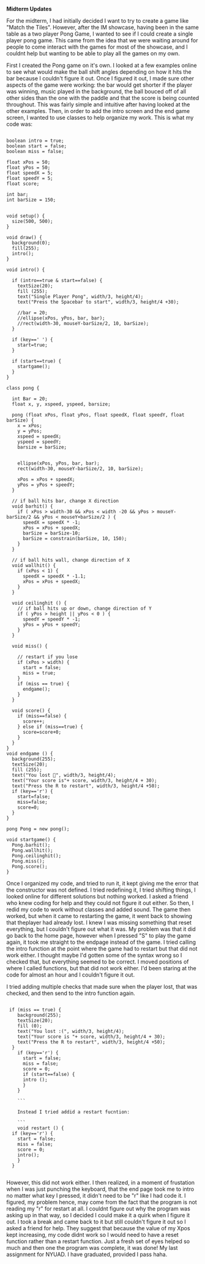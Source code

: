 **Midterm Updates**

For the midterm, I had initially decided I want to try to create a game like "Match the Tiles". However, after the IM showcase, having been in the same table as a two player Pong Game, I wanted to see if I could create a single player pong game. This came from the idea that we were waiting around for people to come interact with the games for most of the showcase, and I couldnt help but wanting to be able to play all the games on my own. 

First I created the Pong game on it's own. I looked at a few examples online to see what would make the ball shift angles depending on how it hits the bar because I couldn't figure it out. Once I figured it out, I made sure other aspects of the game were working: the bar would get shorter if the player was winning, music played in the background, the ball bouced off of all other sides than the one with the paddle and that the score is being counted throughout. This was fairly simple and intuitive after having looked at the other examples. Then, in order to add the intro screen and the end game screen, I wanted to use classes to help organize my work. This is what my code was: 

```

boolean intro = true;
boolean start = false;
boolean miss = false;

float xPos = 50;
float yPos = 50;
float speedX = 5;
float speedY = 5;
float score; 

int bar;
int barSize = 150;


void setup() {
  size(500, 500);
}

void draw() { 
  background(0);
  fill(255);
  intro();
}

void intro() {

  if (intro==true & start==false) {
    textSize(20);
    fill (255);
    text("Single Player Pong", width/3, height/4);
    text("Press the Spacebar to start", width/3, height/4 +30);

    //bar = 20;
    //ellipse(xPos, yPos, bar, bar);
    //rect(width-30, mouseY-barSize/2, 10, barSize);
  }

  if (key==' ') {
    start=true;
  }

  if (start==true) {
    startgame();
  }
}

class pong {

  int Bar = 20;
  float x, y, xspeed, yspeed, barsize; 

  pong (float xPos, float yPos, float speedX, float speedY, float barSize) {
    x = xPos;
    y = yPos; 
    xspeed = speedX; 
    yspeed = speedY;
    barsize = barSize; 


    ellipse(xPos, yPos, bar, bar);
    rect(width-30, mouseY-barSize/2, 10, barSize);

    xPos = xPos + speedX;
    yPos = yPos + speedY;
  }

  // if ball hits bar, change X direction
  void barhit() {
    if ( xPos > width-30 && xPos < width -20 && yPos > mouseY-barSize/2 && yPos < mouseY+barSize/2 ) {
      speedX = speedX * -1;
      xPos = xPos + speedX;
      barSize = barSize-10;
      barSize = constrain(barSize, 10, 150);
    }
  }

  // if ball hits wall, change direction of X
  void wallhit() {
    if (xPos < 1) {
      speedX = speedX * -1.1;
      xPos = xPos + speedX;
    }
  }

  void ceilinghit () {
    // if ball hits up or down, change direction of Y   
    if ( yPos > height || yPos < 0 ) {
      speedY = speedY * -1;
      yPos = yPos + speedY;
    }
  }

  void miss() {

    // restart if you lose
    if (xPos > width) { 
      start = false;
      miss = true;
    }
    if (miss == true) {
      endgame();
    }
  }

  void score() {
    if (miss==false) {
      score++;
    } else if (miss==true) {
      score=score+0;
    }
  }
}
void endgame () {
  background(255);
  textSize(20);
  fill (255);
  text("You lost 🙁", width/3, height/4);
  text("Your score is"+ score, width/3, height/4 + 30);
  text("Press the R to restart", width/3, height/4 +50);
  if (key=='r') {
    start=false;
    miss=false;
    score=0;
  }
}

pong Pong = new pong();

void startgame() {
  Pong.barhit();
  Pong.wallhit();
  Pong.ceilinghit();
  Pong.miss();
  Pong.score();
}

```

Once I organized my code, and tried to run it, it kept giving me the error that the constructor was not defined. I tried redefining it, I tried shifting things, I looked online for different solutions but nothing worked. I asked a friend who knew coding for help and they could not figure it out either. So then, I redid my code to work without classes and added sound. The game then worked, but when it came to restarting the game, it went back to showing that theplayer had already lost. I knew I was missing something that reset everything, but I couldn't figure out what it was. My problem was that it did go back to the home page, however when I pressed "S" to play the game again, it took me straight to the endpage instead of the game. I tried calling the intro function at the point where the game had to restart but that did not work either. I thought maybe I'd gotten some of the syntax wrong so I checked that, but everything seemed to be correct. I moved positions of where I called functions, but that did not work either. I'd been staring at the code for almost an hour and I couldn't figure it out. 

I tried adding multiple checks that made sure when the player lost, that was checked, and then send to the intro function again. 

```

 if (miss == true) {
    background(255);
    textSize(20);
    fill (0);
    text("You lost :(", width/3, height/4);
    text("Your score is "+ score, width/3, height/4 + 30);
    text("Press the R to restart", width/3, height/4 +50);
  }
    if (key=='r') {
      start = false;
      miss = false;
      score = 0;
      if (start==false) {
      intro ();
      }
    }
   
    ```
    
    Instead I tried addid a restart fucntion: 
    
    ```
    void restart () {
  if (key=='r') {
    start = false;
    miss = false;
    score = 0;
    intro();
    }
  }
  
  ```
  
 However, this did not work either. I then realized, in a moment of frustation when I was just punching the keyboard, that the end page took me to intro no matter what key I pressed, it didn't need to be "r" like I had code it. I figured, my problem hence, may come from the fact that the program is not reading my "r" for restart at all. I couldnt figure out why the program was asking up in that way, so I decided I could make it a quirk when I figure it out. I took a break and came back to it but still couldn't figure it out so I asked a friend for help. They suggest that because the value of my Xpos kept increasing, my code didnt work so I would need to have a reset function rather than a restart function. Just a fresh set of eyes helped so much and then one the program was complete, it was done! My last assignment for NYUAD. I have graduated, provided I pass haha.




